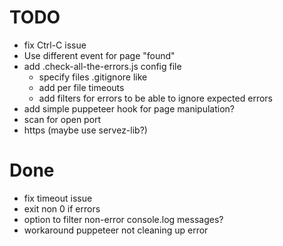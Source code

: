 # TODO

* fix Ctrl-C issue
* Use different event for page "found"
* add .check-all-the-errors.js config file
  * specify files .gitignore like 
  * add per file timeouts
  * add filters for errors to be able to ignore expected errors
* add simple puppeteer hook for page manipulation?
* scan for open port
* https (maybe use servez-lib?)

# Done

* fix timeout issue
* exit non 0 if errors
* option to filter non-error console.log messages?
* workaround puppeteer not cleaning up error
